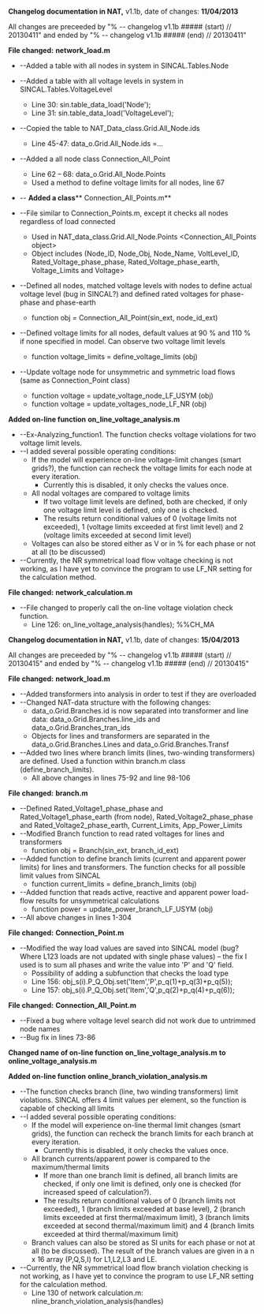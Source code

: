**Changelog documentation in NAT,** v1.1b, date of changes: **11/04/2013**

All changes are preceeded by &quot;% -- changelog v1.1b ##### (start) // 20130411&quot; and ended by &quot;% -- changelog v1.1b ##### (end) // 20130411&quot;

**File changed:**  **network\_load.m**

- --Added a table with all nodes in system in SINCAL.Tables.Node
- --Added a table with all voltage levels in system in SINCAL.Tables.VoltageLevel
  - Line 30: sin.table\_data\_load(&#39;Node&#39;);
  - Line 31: sin.table\_data\_load(&#39;VoltageLevel&#39;);

- --Copied the table to NAT\_Data\_class.Grid.All\_Node.ids
  - Line 45-47: data\_o.Grid.All\_Node.ids =…
- --Added a all node class Connection\_All\_Point
  - Line 62 – 68: data\_o.Grid.All\_Node.Points
  - Used a method to define voltage limits for all nodes, line 67

- -- **Added a class**** Connection\_All\_Points.m**
- --File similar to Connection\_Points.m, except it checks all nodes regardless of load connected
  - Used in NAT\_data\_class.Grid.All\_Node.Points &lt;Connection\_All\_Points object&gt;
  - Object includes (Node\_ID, Node\_Obj, Node\_Name, VoltLevel\_ID, Rated\_Voltage\_phase\_phase, Rated\_Voltage\_phase\_earth, Voltage\_Limits and Voltage&gt;
- --Defined all nodes, matched voltage levels with nodes to define actual voltage level (bug in SINCAL?) and defined rated voltages for phase-phase and phase-earth
  - function obj = Connection\_All\_Point(sin\_ext, node\_id\_ext)
- --Defined voltage limits for all nodes, default values at 90 % and 110 % if none specified in model.  Can observe two voltage limit levels
  - function voltage\_limits = define\_voltage\_limits (obj)
- --Update voltage node for unsymmetric and symmetric load flows (same as Connection\_Point class)
  - function voltage = update\_voltage\_node\_LF\_USYM (obj)
  - function voltage = update\_voltages\_node\_LF\_NR (obj)

**Added on-line function**  **on\_line\_voltage\_analysis.m**

- --Ex-Analyzing\_function1. The function checks voltage violations for two voltage limit levels.
- --I added several possible operating conditions:
  - If the model will experience on-line voltage-limit changes (smart grids?), the function can recheck the voltage limits for each node at every iteration.
    - Currently this is disabled, it only checks the values once.
  - All nodal voltages are compared to voltage limits
    - If two voltage limit levels are defined, both are checked, if only one voltage limit level is defined, only one is checked.
    - The results return conditional values of 0 (voltage limits not exceeded), 1 (voltage limits exceeded at first limit level) and 2 (voltage limits exceeded at second limit level)
  - Voltages can also be stored either as V or in % for each phase or not at all (to be discussed)
- --Currently, the NR symmetrical load flow voltage checking is not working, as I have yet to convince the program to use LF\_NR setting for the calculation method.

**File changed:**  **network\_calculation.m**

- --File changed to properly call the on-line voltage violation check function.
  - Line 126: on\_line\_voltage\_analysis(handles); %%CH\_MA



**Changelog documentation in NAT,** v1.1b, date of changes: **15/04/2013**

All changes are preceeded by &quot;% -- changelog v1.1b ##### (start) // 20130415&quot; and ended by &quot;% -- changelog v1.1b ##### (end) // 20130415&quot;

**File changed:**  **network\_load.m**

- --Added transformers into analysis in order to test if they are overloaded
- --Changed NAT-data structure with the following changes:
  - data\_o.Grid.Branches.id is now separated into transformer and line data: data\_o.Grid.Branches.line\_ids and data\_o.Grid.Branches\_tran\_ids
  - Objects for lines and transformers are separated in the data\_o.Grid.Branches.Lines and data\_o.Grid.Branches.Transf
- --Added two lines where branch limits (lines, two-winding transformers) are defined. Used a function within branch.m class (define\_branch\_limits).
  - All above changes in lines 75-92 and line 98-106

**File changed:**  **branch.m**

- --Defined Rated\_Voltage1\_phase\_phase and Rated\_Voltage1\_phase\_earth (from node), Rated\_Voltage2\_phase\_phase and Rated\_Voltage2\_phase\_earth, Current\_Limits, App\_Power\_Limits
- --Modified Branch function to read rated voltages for lines and transformers
  - function obj = Branch(sin\_ext, branch\_id\_ext)
- --Added function to define branch limits (current and apparent power limits) for lines and transformers. The function checks for all possible limit values from SINCAL
  - function current\_limits = define\_branch\_limits (obj)
- --Added function that reads active, reactive and apparent power load-flow results for unsymmetrical calculations
  - function power = update\_power\_branch\_LF\_USYM (obj)
- --All above changes in lines 1-304

**File changed:**  **Connection\_Point.m**

- --Modified the way load values are saved into SINCAL model (bug? Where L123 loads are not updated with single phase values) – the fix I used is to sum all phases and write the value into &#39;P&#39; and &#39;Q&#39; field.
  - Possibility of adding a subfunction that checks the load type
  - Line 156: obj\_s(i).P\_Q\_Obj.set(&#39;Item&#39;,&#39;P&#39;,p\_q(1)+p\_q(3)+p\_q(5));
  - Line 157: obj\_s(i).P\_Q\_Obj.set(&#39;Item&#39;,&#39;Q&#39;,p\_q(2)+p\_q(4)+p\_q(6));

**File changed:**  **Connection\_All\_Point.m**

- --Fixed a bug where voltage level search did not work due to untrimmed node names
- --Bug fix in lines 73-86

**Changed name of on-line function**  **on\_line\_voltage\_analysis.m**  **to**  **online\_voltage\_analysis.m**

**Added on-line function**  **online\_branch\_violation\_analysis.m**

- --The function checks branch (line, two winding transformers) limit violations. SINCAL offers 4 limit values per element, so the function is capable of checking all limits
- --I added several possible operating conditions:
  - If the model will experience on-line thermal limit changes (smart grids), the function can recheck the branch limits for each branch at every iteration.
    - Currently this is disabled, it only checks the values once.
  - All branch currents/apparent power is compared to the maximum/thermal limits
    - If more than one branch limit is defined, all branch limits are checked, if only one limit is defined, only one is checked (for increased speed of calculation?).
    - The results return conditional values of 0 (branch limits not exceeded), 1 (branch limits exceeded at base level), 2 (branch limits exceeded at first thermal/maximum limit), 3 (branch limits exceeded at second thermal/maximum limit) and 4 (branch limits exceeded at third thermal/maximum limit)
  - Branch values can also be stored as SI units for each phase or not at all (to be discussed). The result of the branch values are given in a n x 16 array (P,Q,S,I) for L1,L2,L3 and LE.
- --Currently, the NR symmetrical load flow branch violation checking is not working, as I have yet to convince the program to use LF\_NR setting for the calculation method.
  - Line 130 of network calculation.m: nline\_branch\_violation\_analysis(handles)
